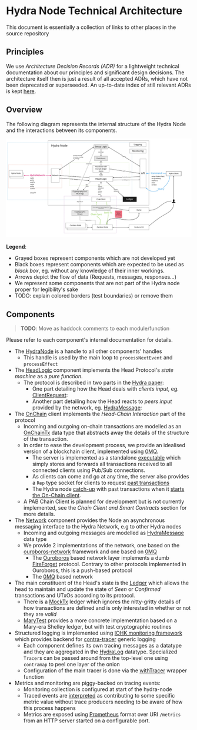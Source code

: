 # Hydra Node Technical Architecture

This document is essentially a collection of links to other places in the source repository

## Principles

We use _Architecture Decision Records (ADR)_ for a lightweight technical
documentation about our principles and significant design decisions. The
architecture itself then is just a result of all accepted ADRs, which have not
been deprecated or superseeded. An up-to-date index of still relevant ADRs is
kept [here](./adr/README.md).

## Overview

The following diagram represents the internal structure of the Hydra Node and the interactions between its components.

![](images/hydra-components.jpg)

**Legend**:
- Grayed boxes represent components which are not developed yet
- Black boxes represent components which are expected to be used as _black box_, eg. without any knowledge of their inner workings.
- Arrows depict the flow of data (Requests, messages, responses...)
- We represent some components that are not part of the Hydra node proper for legibility's sake
- TODO: explain colored borders (test boundaries) or remove them

## Components

> **TODO**: Move as haddock comments to each module/function

Please refer to each component's internal documentation for details.

* The [HydraNode](https://github.com/input-output-hk/hydra-poc/blob/d24c04e138acd333c3d47f97bb214957785fde08/hydra-node/src/Hydra/Node.hs) is a handle to all other components' handles
  * This handle is used by the main loop to `processNextEvent` and `processEffect`
* The [HeadLogic](https://github.com/input-output-hk/hydra-poc/blob/d24c04e138acd333c3d47f97bb214957785fde08/hydra-node/src/Hydra/HeadLogic.hs) component implements the Head Protocol's _state machine_ as a _pure function_.
  * The protocol is described in two parts in the [Hydra paper](https://iohk.io/en/research/library/papers/hydrafast-isomorphic-state-channels/):
    * One part detailing how the Head deals with _clients input_, eg. [ClientRequest](https://github.com/input-output-hk/hydra-poc/blob/d24c04e138acd333c3d47f97bb214957785fde08/hydra-node/src/Hydra/HeadLogic.hs#L43):
    * Another part detailing how the Head reacts to _peers input_ provided by the network, eg. [HydraMessage](https://github.com/input-output-hk/hydra-poc/blob/d24c04e138acd333c3d47f97bb214957785fde08/hydra-node/src/Hydra/HeadLogic.hs#L78):
* The [OnChain](https://github.com/input-output-hk/hydra-poc/blob/d24c04e138acd333c3d47f97bb214957785fde08/hydra-node/src/Hydra/Node.hs#L154) client implements the _Head-Chain Interaction_ part of the protocol
  * Incoming and outgoing on-chain transactions are modelled as an [OnChainTx](https://github.com/input-output-hk/hydra-poc/blob/d24c04e138acd333c3d47f97bb214957785fde08/hydra-node/src/Hydra/HeadLogic.hs#L88) data type that abstracts away the details of the structure of the transaction.
  * In order to ease the development process, we provide an idealised version of a blockchain client, implemented using [0MQ](https://zeromq.org/).
    * The server is implemented as a standalone [executable](https://github.com/input-output-hk/hydra-poc/blob/d24c04e138acd333c3d47f97bb214957785fde08/hydra-node/exe/hydra-node/Main.hs) which simply stores and forwards all transactions received to all connected clients using Pub/Sub connections.
    * As clients can come and go at any time, the server also provides a `Rep` type socket for clients to request [past transactions](https://github.com/input-output-hk/hydra-poc/blob/d24c04e138acd333c3d47f97bb214957785fde08/hydra-node/src/Hydra/Network/ZeroMQ.hs#L62)
    * The Hydra node [catch-up](https://github.com/input-output-hk/hydra-poc/blob/d24c04e138acd333c3d47f97bb214957785fde08/hydra-node/src/Hydra/Network/ZeroMQ.hs#L51) with past transactions when it [starts the On-Chain client](https://github.com/input-output-hk/hydra-poc/blob/d24c04e138acd333c3d47f97bb214957785fde08/hydra-node/exe/hydra-node/Main.hs#L42).
  * A PAB Chain Client is planned for development but is not currently implemented, see the _Chain Client and Smart Contracts_ section for more details.
* The [Network](https://github.com/input-output-hk/hydra-poc/blob/d24c04e138acd333c3d47f97bb214957785fde08/hydra-node/src/Hydra/Network.hs) component provides the Node an asynchronous messaging interface to the Hydra Network, e.g to other Hydra nodes
  * Incoming and outgoing messages are modelled as [HydraMessage](https://github.com/input-output-hk/hydra-poc/blob/d24c04e138acd333c3d47f97bb214957785fde08/hydra-node/src/Hydra/HeadLogic.hs#L78) data type
  * We provide 2 implementations of the network, one based on the [ouroboros-network](https://github.com/input-output-hk/ouroboros-network/tree/master/ouroboros-network-framework) framework and one based on [0MQ](https://zeromq.org/)
    * The [Ouroboros](https://github.com/input-output-hk/hydra-poc/blob/d24c04e138acd333c3d47f97bb214957785fde08/hydra-node/src/Hydra/Network/Ouroboros.hs) based network layer implements a dumb [FireForget](https://github.com/input-output-hk/hydra-poc/blob/d24c04e138acd333c3d47f97bb214957785fde08/hydra-node/src/Hydra/Network/Ouroboros/Type.hs#L27) protocol. Contrary to other protocols implemented in Ouroboros, this is a push-based protocol
    * The [0MQ](../hydra-node/src/Hydra/Network/ZeroMQ.hs) based network
* The main constituent of the Head's state is the [Ledger](https://github.com/input-output-hk/hydra-poc/blob/d24c04e138acd333c3d47f97bb214957785fde08/hydra-node/src/Hydra/Ledger.hs) which allows the head to maintain and update the state of _Seen_ or _Confirmed_ transactions and UTxOs according to its protocol.
  * There is a [MockTx](https://github.com/input-output-hk/hydra-poc/blob/d24c04e138acd333c3d47f97bb214957785fde08/hydra-node/src/Hydra/Ledger/Mock.hs) ledger which ignores the nitty-gritty details of how transactions are defined and is only interested in whether or not they are _valid_
  * [MaryTest](https://github.com/input-output-hk/hydra-poc/blob/d24c04e138acd333c3d47f97bb214957785fde08/hydra-node/src/Hydra/Ledger/MaryTest.hs) provides a more concrete implementation based on a Mary-era Shelley ledger, but with test cryptographic routines
* Structured logging is implemented using [IOHK monitoring framework](https://github.com/input-output-hk/iohk-monitoring-framework) which provides backend for [contra-tracer](https://hackage.haskell.org/package/contra-tracer) generic logging
  * Each component defines its own tracing messages as a datatype and they are aggregated in the [HydraLog](https://github.com/input-output-hk/hydra-poc/blob/d24c04e138acd333c3d47f97bb214957785fde08/hydra-node/src/Hydra/Logging/Messages.hs) datatype. Specialized `Tracer`s can be passed around from the top-level one using `contramap` to peel one layer of the onion
  * Configuration of the main tracer is done via the [withTracer](https://github.com/input-output-hk/hydra-poc/blob/d24c04e138acd333c3d47f97bb214957785fde08/hydra-node/src/Hydra/Logging.hs) wrapper function
* Metrics and monitoring are piggy-backed on tracing events:
  * Monitoring collection is configured at start of the hydra-node
  * Traced events are [interpreted](https://github.com/input-output-hk/hydra-poc/blob/d24c04e138acd333c3d47f97bb214957785fde08/hydra-node/src/Hydra/Logging/Monitoring.hs) as contributing to some specific metric value without trace producers needing to be aware of how this process happens
  * Metrics are exposed using [Prometheus](https://prometheus.io/docs/instrumenting/exposition_formats/) format over URI `/metrics` from an HTTP server started on a configurable port.

